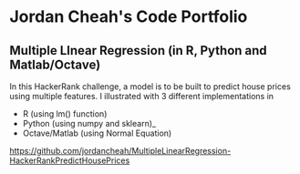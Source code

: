 # Jordan Cheah's Code Portfolio

## Multiple LInear Regression (in R, Python and Matlab/Octave)

In this HackerRank challenge, a model is to be built to predict house prices using multiple features.  I illustrated with 3 different implementations in 
* R (using lm() function)
* Python (using numpy and sklearn)_
* Octave/Matlab (using Normal Equation)

https://github.com/jordancheah/MultipleLinearRegression-HackerRankPredictHousePrices



